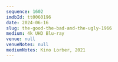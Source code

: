 ```yaml
---
sequence: 1602
imdbId: tt0060196
date: 2024-06-16
slug: the-good-the-bad-and-the-ugly-1966
medium: 4k UHD Blu-ray
venue: null
venueNotes: null
mediumNotes: Kino Lorber, 2021
---
```

